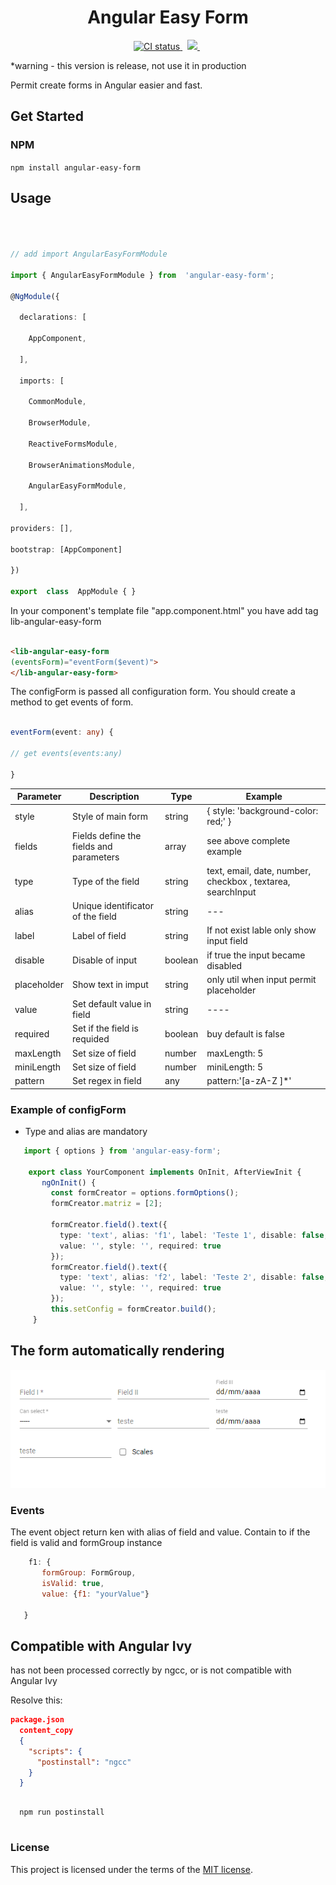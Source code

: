 
<h1 align="center">Angular Easy Form</h1>

<p align="center">
  <a href="https://app.circleci.com/pipelines/github/renatodysouza/easyform">
    <img src="https://img.shields.io/circleci/build/github/renatodysouza/easyform/master.svg?logo=circleci&logoColor=fff&label=CircleCI" alt="CI status" />
  </a>&nbsp;

  <a href="https://github.com/renatodysouza/easyform/blob/master/LICENSE">
    <img src="https://img.shields.io/badge/license-MIT-blue.svg"  />
  </a>&nbsp;
</p>

*warning - this version is release, not use it in production

Permit create forms in Angular easier and fast.



## Get Started

  

 

### NPM

  

`npm install angular-easy-form`

  
  

## Usage

  

```ts

  

// add import AngularEasyFormModule

import { AngularEasyFormModule } from  'angular-easy-form';

@NgModule({

  declarations: [

    AppComponent,

  ],

  imports: [

    CommonModule,

    BrowserModule,

    ReactiveFormsModule,

    BrowserAnimationsModule,

    AngularEasyFormModule,

  ],

providers: [],

bootstrap: [AppComponent]

})

export  class  AppModule { }


```
 
In your component's template file "app.component.html" you have add tag lib-angular-easy-form

  ```html

<lib-angular-easy-form
(eventsForm)="eventForm($event)">
</lib-angular-easy-form>

```  

The configForm is passed all configuration form. You should create a method to get events of form.
```ts

eventForm(event: any) {

// get events(events:any)

}

```

| Parameter   |  Description  |  Type  |  Example | 
| ------------------- | ------------------- | ------------------- | ------------------- |
|  style |  Style of main form | string | { style: 'background-color: red;' } |
|  fields |  Fields define the fields and parameters | array |  see above complete example |
|  type |  Type of the field | string |  text, email, date, number, checkbox , textarea, searchInput |
|  alias |  Unique identificator of the field | string |  --- |
|  label |  Label of field | string |  If not exist lable only show input field |
|  disable |  Disable of input | boolean |  if true the input became disabled |
|  placeholder |  Show text in imput | string | only util when input permit placeholder |
|  value |  Set default value in field | string |  ---- |
|  required |  Set if the field is requided | boolean  |  buy default is false|
|  maxLength |  Set size of field  | number  |   maxLength: 5 |
|  miniLength |  Set size of field  | number  |   miniLength: 5 |
|  pattern |  Set regex in field  | any  |   pattern:'[a-zA-Z ]*' |



 ### Example of configForm

  * Type and alias are mandatory

 ```typescript
    import { options } from 'angular-easy-form';
    
     export class YourComponent implements OnInit, AfterViewInit {
        ngOnInit() {
          const formCreator = options.formOptions();
          formCreator.matriz = [2];

          formCreator.field().text({
            type: 'text', alias: 'f1', label: 'Teste 1', disable: false, placeholder: 'oi',
            value: '', style: '', required: true
          });
          formCreator.field().text({
            type: 'text', alias: 'f2', label: 'Teste 2', disable: false, placeholder: 'oi',
            value: '', style: '', required: true
          });
          this.setConfig = formCreator.build();
      }
```

## The form automatically rendering



![alt tag](https://github.com/renatodysouza/easyform/blob/master/form.PNG)


### Events

The event object return ken with alias of field and value. Contain to if the field is valid and formGroup instance


 ```javascript
     f1: {
        formGroup: FormGroup,
        isValid: true,
        value: {f1: "yourValue"}

    }

```

## Compatible with Angular Ivy

  has not been processed correctly by ngcc, or is not compatible with Angular Ivy


  Resolve this:

  ```json
  package.json
    content_copy
    {
      "scripts": {
        "postinstall": "ngcc"
      }
    }

```

```node

  npm run postinstall


 ```

### License


This project is licensed under the terms of the [MIT license](/LICENSE).